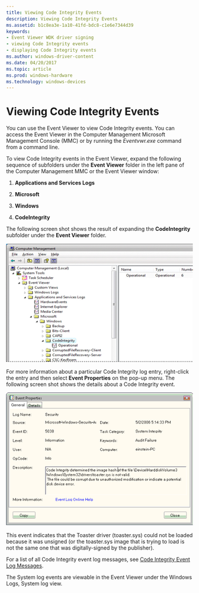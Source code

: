 ```yaml
---
title: Viewing Code Integrity Events
description: Viewing Code Integrity Events
ms.assetid: b1c8ea3e-1a10-41fd-bdc8-c1e6e7344d39
keywords:
- Event Viewer WDK driver signing
- viewing Code Integrity events
- displaying Code Integrity events
ms.author: windows-driver-content
ms.date: 04/20/2017
ms.topic: article
ms.prod: windows-hardware
ms.technology: windows-devices
---
```


# Viewing Code Integrity Events


You can use the Event Viewer to view Code Integrity events. You can access the Event Viewer in the Computer Management Microsoft Management Console (MMC) or by running the *Eventvwr.exe* command from a command line.

To view Code Integrity events in the Event Viewer, expand the following sequence of subfolders under the **Event Viewer** folder in the left pane of the Computer Management MMC or the Event Viewer window:

1.  **Applications and Services Logs**

2.  **Microsoft**

3.  **Windows**

4.  **CodeIntegrity**

The following screen shot shows the result of expanding the **CodeIntegrity** subfolder under the **Event Viewer** folder.

![screen shot of the computer management window illustrating viewing code integrity events](images/signing-code-integrity-folder.png)

For more information about a particular Code Integrity log entry, right-click the entry and then select **Event Properties** on the pop-up menu. The following screen shot shows the details about a Code Integrity event.

![screen shot of the event properties dialog box illustrating unsigned driver error](images/event-prop.png)

This event indicates that the Toaster driver (toaster.sys) could not be loaded because it was unsigned (or the toaster.sys image that is trying to load is not the same one that was digitally-signed by the publisher).

For a list of all Code Integrity event log messages, see [Code Integrity Event Log Messages](code-integrity-event-log-messages.md).

The System log events are viewable in the Event Viewer under the Windows Logs, System log view.

 

 





